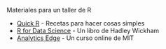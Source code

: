 Materiales para un taller de R

* [Quick R](http://www.statmethods.net/) - Recetas para hacer cosas simples
* [R for Data Science](http://r4ds.had.co.nz/) - Un libro de Hadley Wickham
* [Analytics Edge](https://www.edx.org/course/analytics-edge-mitx-15-071x-3) - Un curso online de MIT
